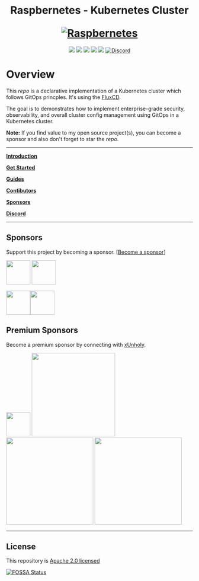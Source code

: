 <h1 align="center">
  <p align="center">Raspbernetes - Kubernetes Cluster</p>
  <a href="https://raspbernetes.github.io/docs/"><img src="https://raspbernetes.github.io/img/logo.svg" alt="Raspbernetes"></a>
</h1>

<div align="center">
  <a href="https://app.fossa.com/projects/git%2Bgithub.com%2Fraspbernetes%2Fk8s-gitops?ref=badge_shield" alt="FOSSA Status"><img src="https://app.fossa.com/api/projects/git%2Bgithub.com%2Fraspbernetes%2Fk8s-gitops.svg?type=shield"/></a>
  <a href="https://github.com/raspbernetes/k8s-gitops/actions" alt="Build"><img src="https://github.com/raspbernetes/k8s-gitops/workflows/build/badge.svg" /></a>
  <a href="https://kubernetes.io/" alt="k8s"><img src="https://img.shields.io/badge/k8s-v1.26.0-orange" /></a>
  <!-- <a href="https://github.com/raspbernetes/k8s-gitops/graphs/contributors"><img src="https://img.shields.io/github/contributors/raspbernetes/k8s-gitops.svg" alt="Contributors"></a> -->
  <!-- <a href="https://github.com/raspbernetes/k8s-gitops/issues"><img src="https://img.shields.io/github/issues-raw/raspbernetes/k8s-gitops.svg" alt="Open Issues"></a> -->
  <!-- <a href="https://github.com/raspbernetes/k8s-gitops"><img src="https://img.shields.io/github/stars/raspbernetes/k8s-gitops?style=social.svg" alt="Stars"></a> -->
  <a href="https://github.com/raspbernetes/k8s-gitops/commits/main" alt="last commit"><img src="https://img.shields.io/github/last-commit/raspbernetes/k8s-gitops?color=purple" /></a>
  <a href="https://github.com/pre-commit/pre-commit" alt="pre-commit"><img src="https://img.shields.io/badge/pre--commit-enabled-brightgreen?logo=pre-commit&logoColor=white" /></a>
  <a href="https://discord.gg/mey6zUn"><img src="https://img.shields.io/discord/673534664354430999?color=%237289da&label=discord&logo=discord" alt="Discord"></a>
</div>

# Overview

This *repo* is a declarative implementation of a Kubernetes cluster which follows GitOps princples. It's using the [FluxCD](https://toolkit.fluxcd.io/get-started/).

The goal is to demonstrates how to implement enterprise-grade security, observability, and overall cluster config management using GitOps in a Kubernetes cluster.

**Note:** If you find value to my open source project(s), you can become a sponsor and also don't forget to star the *repo*.

---

**[Introduction](https://xunholy.github.io/k8s-gitops/)**

**[Get Started](https://xunholy.github.io/k8s-gitops/get-started/)**

**[Guides](https://xunholy.github.io/k8s-gitops/guides/installation/)**

**[Contibutors](https://xunholy.github.io/k8s-gitops/contributing/)**

**[Sponsors](https://xunholy.github.io/k8s-gitops/sponsor/)**

**[Discord](https://discord.gg/mey6zUn)**

---

## Sponsors

Support this project by becoming a sponsor. [[Become a sponsor](https://github.com/sponsors/xUnholy)]

<a href="https://github.com/anthr76"><img src="https://github.com/anthr76.png" width="65px" alt="" /></a>
<a href="https://github.com/RobReus"><img src="https://github.com/RobReus.png" width="65px" alt="" /></a>
<!-- sponsors --><a href="https://github.com/andrewkdinh"><img src="https://github.com/andrewkdinh.png" width="65px" alt="" /></a><a href="https://github.com/crutonjohn"><img src="https://github.com/crutonjohn.png" width="65px" alt="" /></a><!-- sponsors -->

## Premium Sponsors

Become a premium sponsor by connecting with [xUnholy](https://github.com/xunholy).

<a href="https://wiki.radxa.com/"><img src="https://github.com/radxa.png" width="65px" alt="" /></a>
<a href="https://bitscope.com/"><img src="https://docs.bitscope.com/KQWEKGQE/BitScope-Mark-u6ynbyjmy9gl2q8w.png" width="225px" alt="" /></a>
<a href="https://noctua.at/"><img src="https://noctua.at/pub/media/wysiwyg/presse/logos/websitelogo-01.png" width="235px" alt="" /></a>
<a href="https://protectli.com/"><img src="https://protectli.com/wp-content/uploads/2019/12/LOGO-FINAL-2-eps-300x67.png" width="235px" alt="" /></a>

---

## License

This repository is [Apache 2.0 licensed](./LICENSE)

[![FOSSA Status](https://app.fossa.com/api/projects/git%2Bgithub.com%2Fraspbernetes%2Fk8s-gitops.svg?type=large)](https://app.fossa.com/projects/git%2Bgithub.com%2Fraspbernetes%2Fk8s-gitops?ref=badge_large)
